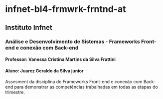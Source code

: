 # infnet-bl4-frmwrk-frntnd-at
## Instituto Infnet
### Análise e Desenvolvimento de Sistemas - Frameworks Front-end e conexão com Back-end
#### Professor: Vanessa Cristina Martins da Silva Frattini
#### Aluno: Juarez Geraldo da Silva junior
Assesment da disciplina de Frameworks Front-end e conexão com Back-end para demonstrar as competências trabalhadas em todas as etapas do trimestre.
